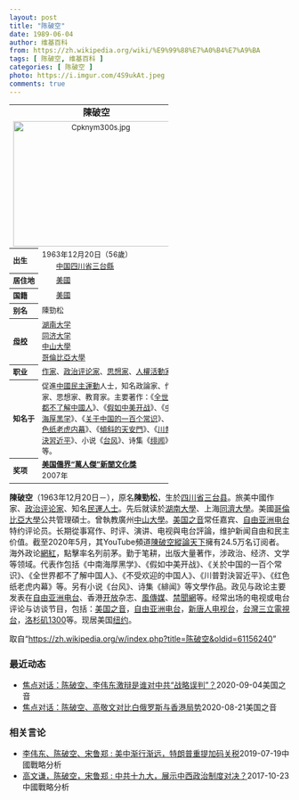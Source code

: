 ```yaml
---
layout: post
title: "陈破空"
date: 1989-06-04
author: 维基百科
from: https://zh.wikipedia.org/wiki/%E9%99%88%E7%A0%B4%E7%A9%BA
tags: [ 陈破空, 维基百科 ]
categories: [ 陈破空 ]
photo: https://i.imgur.com/4S9ukAt.jpeg
comments: true
---
```

<div class="mw-parser-output">
<table class="infobox biography vcard" cellspacing="3" style="border-spacing:3px;width:22em;text-align:left;font-size:small;line-height:1.5em"><tbody><tr><th colspan="2" style="text-align:center;font-size:125%;font-weight:bold"><span class="fn">陳破空</span></th></tr><tr><td colspan="2" style="text-align:center"><a href="/wiki/File:Cpknym300s.jpg" class="image"><img alt="Cpknym300s.jpg" src="//upload.wikimedia.org/wikipedia/commons/6/64/Cpknym300s.jpg" decoding="async" width="300" height="225" data-file-width="300" data-file-height="225"></a></td></tr><tr><th scope="row" style="text-align:left;white-space: nowrap;;">出生</th><td style=""><span style="display:none"> (<span class="bday">1963-12-20</span>) </span>1963年12月20日<span class="noprint ForceAgeToShow">（<span class="currentage"></span>56歲）</span><br><span class="birthplace"><span class="flagicon"><img alt="" src="//upload.wikimedia.org/wikipedia/commons/thumb/f/fa/Flag_of_the_People%27s_Republic_of_China.svg/22px-Flag_of_the_People%27s_Republic_of_China.svg.png" decoding="async" width="22" height="15" class="thumbborder" srcset="//upload.wikimedia.org/wikipedia/commons/thumb/f/fa/Flag_of_the_People%27s_Republic_of_China.svg/33px-Flag_of_the_People%27s_Republic_of_China.svg.png 1.5x, //upload.wikimedia.org/wikipedia/commons/thumb/f/fa/Flag_of_the_People%27s_Republic_of_China.svg/44px-Flag_of_the_People%27s_Republic_of_China.svg.png 2x" data-file-width="900" data-file-height="600">&nbsp;</span><a href="/wiki/%E4%B8%AD%E5%8D%8E%E4%BA%BA%E6%B0%91%E5%85%B1%E5%92%8C%E5%9B%BD" title="中华人民共和国">中国</a><a href="/wiki/%E5%9B%9B%E5%B7%9D%E7%9C%81" title="四川省">四川省</a><a href="/wiki/%E4%B8%89%E5%8F%B0%E7%B8%A3" class="mw-redirect" title="三台縣">三台縣</a></span></td></tr><tr><th scope="row" style="text-align:left;white-space: nowrap;;">居住地</th><td class="label" style=""><span class="flagicon"><img alt="" src="//upload.wikimedia.org/wikipedia/commons/thumb/a/a4/Flag_of_the_United_States.svg/22px-Flag_of_the_United_States.svg.png" decoding="async" width="22" height="12" class="thumbborder" srcset="//upload.wikimedia.org/wikipedia/commons/thumb/a/a4/Flag_of_the_United_States.svg/33px-Flag_of_the_United_States.svg.png 1.5x, //upload.wikimedia.org/wikipedia/commons/thumb/a/a4/Flag_of_the_United_States.svg/44px-Flag_of_the_United_States.svg.png 2x" data-file-width="1235" data-file-height="650">&nbsp;</span><a href="/wiki/%E7%BE%8E%E5%9C%8B" class="mw-redirect" title="美國">美國</a></td></tr><tr><th scope="row" style="text-align:left;white-space: nowrap;;">国籍</th><td class="category" style=""><span class="flagicon"><img alt="" src="//upload.wikimedia.org/wikipedia/commons/thumb/a/a4/Flag_of_the_United_States.svg/22px-Flag_of_the_United_States.svg.png" decoding="async" width="22" height="12" class="thumbborder" srcset="//upload.wikimedia.org/wikipedia/commons/thumb/a/a4/Flag_of_the_United_States.svg/33px-Flag_of_the_United_States.svg.png 1.5x, //upload.wikimedia.org/wikipedia/commons/thumb/a/a4/Flag_of_the_United_States.svg/44px-Flag_of_the_United_States.svg.png 2x" data-file-width="1235" data-file-height="650">&nbsp;</span><a href="/wiki/%E7%BE%8E%E5%9C%8B" class="mw-redirect" title="美國">美國</a></td></tr><tr><th scope="row" style="text-align:left;white-space: nowrap;;">别名</th><td class="nickname" style="">陳勁松</td></tr><tr><th scope="row" style="text-align:left;white-space: nowrap;;"><a href="/wiki/%E6%AF%8D%E6%A0%A1" title="母校">母校</a></th><td style=""><a href="/wiki/%E6%B9%96%E5%8D%97%E5%A4%A7%E5%AD%A6" title="湖南大学">湖南大学</a><br><a href="/wiki/%E5%90%8C%E6%B5%8E%E5%A4%A7%E5%AD%A6" title="同济大学">同济大学</a><br><a href="/wiki/%E4%B8%AD%E5%B1%B1%E5%A4%A7%E5%AD%B8" class="mw-redirect mw-disambig" title="中山大學">中山大學</a><br><a href="/wiki/%E5%93%A5%E5%80%AB%E6%AF%94%E4%BA%9E%E5%A4%A7%E5%AD%B8" class="mw-redirect" title="哥倫比亞大學">哥倫比亞大學</a></td></tr><tr><th scope="row" style="text-align:left;white-space: nowrap;;">职业</th><td class="role" style=""><a href="/wiki/%E4%BD%9C%E5%AE%B6" title="作家">作家</a>、<a href="/w/index.php?title=%E6%94%BF%E6%B2%BB%E8%AF%84%E8%AE%BA%E5%AE%B6&amp;action=edit&amp;redlink=1" class="new" title="政治评论家（页面不存在）">政治评论家</a>、<a href="/wiki/%E6%80%9D%E6%83%B3%E5%AE%B6" title="思想家">思想家</a>、<a href="/wiki/%E4%BA%BA%E6%AC%8A%E6%B4%BB%E5%8B%95%E5%AE%B6" class="mw-redirect" title="人權活動家">人權活動家</a></td></tr><tr><th scope="row" style="text-align:left;white-space: nowrap;;">知名于</th><td style="">促進<a href="/wiki/%E4%B8%AD%E5%9C%8B%E6%B0%91%E4%B8%BB%E9%81%8B%E5%8B%95" class="mw-redirect" title="中國民主運動">中國民主運動</a>人士，知名政論家、作家、思想家、教育家。主要著作：《<a href="/w/index.php?title=%E5%85%A8%E4%B8%96%E7%95%8C%E9%83%BD%E4%B8%8D%E4%BA%86%E8%A7%A3%E4%B8%AD%E5%9C%8B%E4%BA%BA&amp;action=edit&amp;redlink=1" class="new" title="全世界都不了解中國人（页面不存在）">全世界都不了解中國人</a>》、《<a href="/w/index.php?title=%E5%81%87%E5%A6%82%E4%B8%AD%E7%BE%8E%E5%BC%80%E6%88%98&amp;action=edit&amp;redlink=1" class="new" title="假如中美开战（页面不存在）">假如中美开战</a>》、《<a href="/w/index.php?title=%E4%B8%AD%E5%8D%97%E6%B5%B7%E5%8E%9A%E9%BB%91%E5%AD%A6&amp;action=edit&amp;redlink=1" class="new" title="中南海厚黑学（页面不存在）">中南海厚黑学</a>》、《<a href="/w/index.php?title=%E5%85%B3%E4%BA%8E%E4%B8%AD%E5%9B%BD%E7%9A%84%E4%B8%80%E7%99%BE%E4%B8%AA%E5%B8%B8%E8%AF%86&amp;action=edit&amp;redlink=1" class="new" title="关于中国的一百个常识（页面不存在）">关于中国的一百个常识</a>》、《<a href="/w/index.php?title=%E7%BA%A2%E8%89%B2%E7%BA%B8%E8%80%81%E8%99%8E%E5%86%85%E5%B9%95&amp;action=edit&amp;redlink=1" class="new" title="红色纸老虎内幕（页面不存在）">红色纸老虎内幕</a>》、《<a href="/w/index.php?title=%E5%82%BE%E6%96%9C%E7%9A%84%E5%A4%A9%E5%AE%89%E9%96%80&amp;action=edit&amp;redlink=1" class="new" title="傾斜的天安門（页面不存在）">傾斜的天安門</a>》、《<a href="/w/index.php?title=%E5%B7%9D%E6%99%AE%E5%B0%8D%E6%B1%BA%E7%BF%92%E8%BF%91%E5%B9%B3&amp;action=edit&amp;redlink=1" class="new" title="川普對決習近平（页面不存在）">川普對決習近平</a>》、小说《<a href="/wiki/%E5%8F%B0%E9%A3%8E" class="mw-redirect" title="台风">台风</a>》、诗集《<a href="/wiki/%E7%B7%8B%E8%81%9E" title="緋聞">绯闻</a>》等。</td></tr><tr><th scope="row" style="text-align:left;white-space: nowrap;;">奖项</th><td class="note" style=""><b><a href="/w/index.php?title=%E7%BE%8E%E5%9B%BD%E5%83%91%E7%95%8C%E2%80%9C%E8%90%AC%E4%BA%BA%E5%82%91%E2%80%9D%E6%96%B0%E8%81%9E%E6%96%87%E5%8C%96%E7%8D%8E&amp;action=edit&amp;redlink=1" class="new" title="美国僑界“萬人傑”新聞文化獎（页面不存在）">美国僑界“萬人傑”新聞文化獎</a></b> <br> 2007年                  <br></td></tr></tbody></table>
<p><b>陳破空</b>（1963年12月20日<span class="useeditintro" title="Template:BLP editintro">－</span>），原名<b>陳勁松</b>，生於<a href="/wiki/%E5%9B%9B%E5%B7%9D%E7%9C%81" title="四川省">四川省</a><a href="/wiki/%E4%B8%89%E5%8F%B0%E5%8E%BF" title="三台县">三台县</a>。旅美中國作家、<a href="/w/index.php?title=%E6%94%BF%E6%B2%BB%E8%AF%84%E8%AE%BA%E5%AE%B6&amp;action=edit&amp;redlink=1" class="new" title="政治评论家（页面不存在）">政治评论家</a>、知名<a href="/wiki/%E6%B0%91%E9%81%8B%E4%BA%BA%E5%A3%AB" class="mw-redirect" title="民運人士">民運人士</a>。先后就读於<a href="/wiki/%E6%B9%96%E5%8D%97%E5%A4%A7%E5%AD%A6" title="湖南大学">湖南大學</a>、上海<a href="/wiki/%E5%90%8C%E6%BF%9F%E5%A4%A7%E5%AD%B8" class="mw-redirect" title="同濟大學">同濟大學</a>。美國<a href="/wiki/%E5%93%A5%E5%80%AB%E6%AF%94%E4%BA%9E%E5%A4%A7%E5%AD%B8" class="mw-redirect" title="哥倫比亞大學">哥倫比亞大學</a>公共管理碩士。曾執教廣州<a href="/wiki/%E4%B8%AD%E5%B1%B1%E5%A4%A7%E5%AD%B8" class="mw-redirect mw-disambig" title="中山大學">中山大學</a>。<a href="/wiki/%E7%BE%8E%E5%9B%BD%E4%B9%8B%E9%9F%B3" title="美国之音">美国之音</a>常任嘉宾、<a href="/wiki/%E8%87%AA%E7%94%B1%E4%BA%9A%E6%B4%B2%E7%94%B5%E5%8F%B0" title="自由亚洲电台">自由亚洲电台</a>特约评论员。长期從事寫作、时评、演讲、电视與电台評論，维护新闻自由和民主价值。截至2020年5月，其YouTube頻道<a href="/w/index.php?title=%E9%99%B3%E7%A0%B4%E7%A9%BA%E7%B8%B1%E8%AB%96%E5%A4%A9%E4%B8%8B&amp;action=edit&amp;redlink=1" class="new" title="陳破空縱論天下（页面不存在）">陳破空縱論天下</a>擁有24.5万名订阅者。海外政论<a href="/wiki/%E7%B6%B2%E7%B4%85" class="mw-redirect" title="網紅">網紅</a>，點擊率名列前茅。勤于笔耕，出版大量著作，涉政治、经济、文学等领域。代表作包括《中南海厚黑学》、《假如中美开战》、《关於中国的一百个常识》、《全世界都不了解中国人》、《不受欢迎的中国人》、《川普對決習近平》、《红色纸老虎内幕》等。另有小说《台风》、诗集《緋闻》等文學作品。政见与政论主要发表在<a href="/wiki/%E8%87%AA%E7%94%B1%E4%BA%9A%E6%B4%B2%E7%94%B5%E5%8F%B0" title="自由亚洲电台">自由亚洲电台</a>、香港<a href="/wiki/%E9%96%8B%E6%94%BE" title="開放">开放</a>杂志、<a href="/wiki/%E9%A2%A8%E5%82%B3%E5%AA%92" title="風傳媒">風傳媒</a>、<a href="/w/index.php?title=%E7%A6%81%E8%81%9E%E7%B6%B2&amp;action=edit&amp;redlink=1" class="new" title="禁聞網（页面不存在）">禁聞網</a>等。经常出场的电视或电台评论与访谈节目，包括：<a href="/wiki/%E7%BE%8E%E5%9B%BD%E4%B9%8B%E9%9F%B3" title="美国之音">美国之音</a>，<a href="/wiki/%E8%87%AA%E7%94%B1%E4%BA%9A%E6%B4%B2%E7%94%B5%E5%8F%B0" title="自由亚洲电台">自由亚洲电台</a>，<a href="/wiki/%E6%96%B0%E5%94%90%E4%BA%BA%E7%94%B5%E8%A7%86%E5%8F%B0" class="mw-redirect" title="新唐人电视台">新唐人电视台</a>，<a href="/wiki/%E5%8F%B0%E7%81%A3" class="mw-redirect" title="台灣">台灣</a><a href="/wiki/%E4%B8%89%E7%AB%8B%E9%9B%BB%E8%A6%96%E5%8F%B0" class="mw-redirect" title="三立電視台">三立電視台</a>，<a href="/w/index.php?title=%E6%B4%9B%E6%9D%89%E7%9F%B61300&amp;action=edit&amp;redlink=1" class="new" title="洛杉矶1300（页面不存在）">洛杉矶1300</a>等。现居美国<a href="/wiki/%E7%BA%BD%E7%BA%A6" title="纽约">纽约</a>。
</p>
</div><noscript><img src="//zh.wikipedia.org/wiki/Special:CentralAutoLogin/start?type=1x1" alt="" title="" width="1" height="1" style="border: none; position: absolute;"></noscript>
<div class="printfooter">取自“<a dir="ltr" href="https://zh.wikipedia.org/w/index.php?title=陈破空&amp;oldid=61156240">https://zh.wikipedia.org/w/index.php?title=陈破空&amp;oldid=61156240</a>”</div><div id="recent-news"><h3>最近动态</h3><ul><li><a href="https://nodebe4.github.io/waimei/2020-09-04/%E7%84%A6%E7%82%B9%E5%AF%B9%E8%AF%9D-%E9%99%88%E7%A0%B4%E7%A9%BA-%E6%9D%8E%E4%BC%9F%E4%B8%9C%E6%BF%80%E8%BE%A9%E6%98%AF%E8%B0%81%E5%AF%B9%E4%B8%AD%E5%85%B1-%E6%88%98%E7%95%A5%E8%AF%AF%E5%88%A4" title="焦点对话：陈破空、李伟东激辩是谁对中共“战略误判”？—— Fri, 04 Sep 2020 13:56:00 GMT 焦点对话：陈破空、李伟东激辩是谁对中共“战略误判”？ 焦点对话：陈破空、李伟...">焦点对话：陈破空、李伟东激辩是谁对中共“战略误判”？</a><time>2020-09-04</time><a class="tag">美国之音</a></li>
<li><a href="https://nodebe4.github.io/waimei/2020-08-21/%E7%84%A6%E7%82%B9%E5%AF%B9%E8%AF%9D-%E9%99%88%E7%A0%B4%E7%A9%BA-%E9%AB%98%E6%95%AC%E6%96%87%E5%AF%B9%E6%AF%94%E7%99%BD%E4%BF%84%E7%BD%97%E6%96%AF%E4%B8%8E%E9%A6%99%E6%B8%AF%E5%B1%80%E5%8A%BF" title="焦点对话：陈破空、高敬文对比白俄罗斯与香港局势—— Fri, 21 Aug 2020 14:03:28 GMT 焦点对话：陈破空、高敬文对比白俄罗斯与香港局势 焦点对话：陈破空、高敬文对比白俄罗...">焦点对话：陈破空、高敬文对比白俄罗斯与香港局势</a><time>2020-08-21</time><a class="tag">美国之音</a></li>
</ul></div><div id="open-opinion"><h3>相关言论</h3><ul><li><a href="https://nodebe4.github.io/opinion/2019-07-19/%E6%9D%8E%E4%BC%9F%E4%B8%9C-%E9%99%88%E7%A0%B4%E7%A9%BA-%E5%AE%8B%E9%B2%81%E9%83%91-%E7%BE%8E%E4%B8%AD%E6%B8%90%E8%A1%8C%E6%B8%90%E8%BF%9C-%E7%89%B9%E6%9C%97%E6%99%AE%E9%87%8D%E6%8F%90%E5%8A%A0%E7%A0%81%E5%85%B3%E7%A8%8E/" title="">李伟东、陈破空、宋鲁郑 : 美中渐行渐远，特朗普重提加码关税</a><time>2019-07-19</time><a class="tag">中國戰略分析</a></li>
<li><a href="https://nodebe4.github.io/opinion/2017-10-23/%E9%AB%98%E6%96%87%E8%B0%A6-%E9%99%88%E7%A0%B4%E7%A9%BA-%E5%AE%8B%E9%B2%81%E9%83%91-%E4%B8%AD%E5%85%B1%E5%8D%81%E4%B9%9D%E5%A4%A7-%E5%B1%95%E7%A4%BA%E4%B8%AD%E8%A5%BF%E6%94%BF%E6%B2%BB%E5%88%B6%E5%BA%A6%E5%AF%B9%E5%86%B3/" title="高文谦，陈破空，宋鲁郑">高文谦，陈破空，宋鲁郑 : 中共十九大，展示中西政治制度对决？</a><time>2017-10-23</time><a class="tag">中國戰略分析</a></li>
</ul></div>